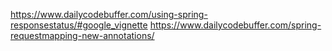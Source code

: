 https://www.dailycodebuffer.com/using-spring-responsestatus/#google_vignette
https://www.dailycodebuffer.com/spring-requestmapping-new-annotations/
